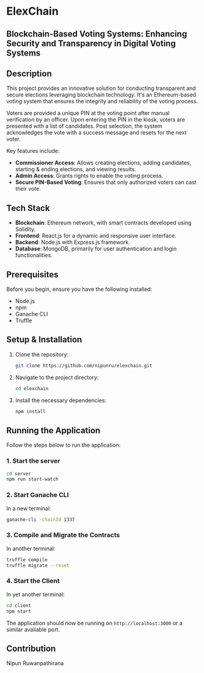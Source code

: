 # ElexChain

## Blockchain-Based Voting Systems: Enhancing Security and Transparency in Digital Voting Systems

## Description

This project provides an innovative solution for conducting transparent and secure elections leveraging blockchain technology. It's an Ethereum-based voting system that ensures the integrity and reliability of the voting process.

Voters are provided a unique PIN at the voting point after manual verification by an officer. Upon entering the PIN in the kiosk, voters are presented with a list of candidates. Post selection, the system acknowledges the vote with a success message and resets for the next voter.

Key features include:

- **Commissioner Access**: Allows creating elections, adding candidates, starting & ending elections, and viewing results.
- **Admin Access**: Grants rights to enable the voting process.
- **Secure PIN-Based Voting**: Ensures that only authorized voters can cast their vote.

## Tech Stack

- **Blockchain**: Ethereum network, with smart contracts developed using Solidity.
- **Frontend**: React.js for a dynamic and responsive user interface.
- **Backend**: Node.js with Express.js framework.
- **Database**: MongoDB, primarily for user authentication and login functionalities.

## Prerequisites

Before you begin, ensure you have the following installed:

- Node.js
- npm
- Ganache CLI
- Truffle

## Setup & Installation

1. Clone the repository:

   ```bash
   git clone https://github.com/nipunru/elexchain.git
   ```

2. Navigate to the project directory:

   ```bash
   cd elexchain
   ```

3. Install the necessary dependencies:
   ```bash
   npm install
   ```

## Running the Application

Follow the steps below to run the application:

### 1. Start the server

```bash
cd server
npm run start-watch
```

### 2. Start Ganache CLI

In a new terminal:

```bash
ganache-cli -chainId 1337
```

### 3. Compile and Migrate the Contracts

In another terminal:

```bash
truffle compile
truffle migrate --reset
```

### 4. Start the Client

In yet another terminal:

```bash
cd client
npm start
```

The application should now be running on `http://localhost:3000` or a similar available port.

## Contribution

Nipun Ruwanpathirana
